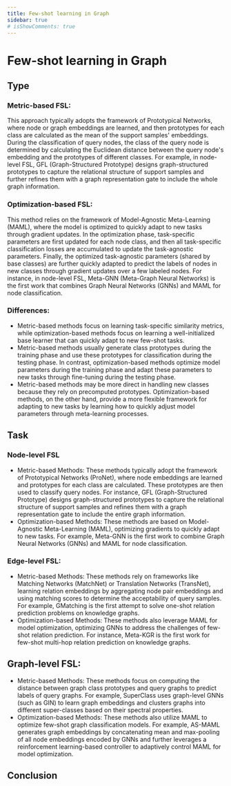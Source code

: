 ```yaml
---
title: Few-shot learning in Graph
sidebar: true
# isShowComments: true
---
```

# Few-shot learning in Graph
<ClientOnly>
<title-pv/>
</ClientOnly>

## Type

### Metric-based FSL:

This approach typically adopts the framework of Prototypical Networks, where node or graph embeddings are learned, and then prototypes for each class are calculated as the mean of the support samples' embeddings.
During the classification of query nodes, the class of the query node is determined by calculating the Euclidean distance between the query node's embedding and the prototypes of different classes.
For example, in node-level FSL, GFL (Graph-Structured Prototype) designs graph-structured prototypes to capture the relational structure of support samples and further refines them with a graph representation gate to include the whole graph information.

### Optimization-based FSL:

This method relies on the framework of Model-Agnostic Meta-Learning (MAML), where the model is optimized to quickly adapt to new tasks through gradient updates.
In the optimization phase, task-specific parameters are first updated for each node class, and then all task-specific classification losses are accumulated to update the task-agnostic parameters.
Finally, the optimized task-agnostic parameters (shared by base classes) are further quickly adapted to predict the labels of nodes in new classes through gradient updates over a few labeled nodes.
For instance, in node-level FSL, Meta-GNN (Meta-Graph Neural Networks) is the first work that combines Graph Neural Networks (GNNs) and MAML for node classification.
### Differences:

* Metric-based methods focus on learning task-specific similarity metrics, while optimization-based methods focus on learning a well-initialized base learner that can quickly adapt to new few-shot tasks.
* Metric-based methods usually generate class prototypes during the training phase and use these prototypes for classification during the testing phase. In contrast, optimization-based methods optimize model parameters during the training phase and adapt these parameters to new tasks through fine-tuning during the testing phase.
* Metric-based methods may be more direct in handling new classes because they rely on precomputed prototypes. Optimization-based methods, on the other hand, provide a more flexible framework for adapting to new tasks by learning how to quickly adjust model parameters through meta-learning processes.


## Task

### Node-level FSL

* Metric-based Methods: These methods typically adopt the framework of Prototypical Networks (ProNet), where node embeddings are learned and prototypes for each class are calculated. These prototypes are then used to classify query nodes. For instance, GFL (Graph-Structured Prototype) designs graph-structured prototypes to capture the relational structure of support samples and refines them with a graph representation gate to include the entire graph information.
* Optimization-based Methods: These methods are based on Model-Agnostic Meta-Learning (MAML), optimizing gradients to quickly adapt to new tasks. For example, Meta-GNN is the first work to combine Graph Neural Networks (GNNs) and MAML for node classification.

### Edge-level FSL:

* Metric-based Methods: These methods rely on frameworks like Matching Networks (MatchNet) or Translation Networks (TransNet), learning relation embeddings by aggregating node pair embeddings and using matching scores to determine the acceptability of query samples. For example, GMatching is the first attempt to solve one-shot relation prediction problems on knowledge graphs.
* Optimization-based Methods: These methods also leverage MAML for model optimization, optimizing GNNs to address the challenges of few-shot relation prediction. For instance, Meta-KGR is the first work for few-shot multi-hop relation prediction on knowledge graphs.

## Graph-level FSL:

* Metric-based Methods: These methods focus on computing the distance between graph class prototypes and query graphs to predict labels of query graphs. For example, SuperClass uses graph-level GNNs (such as GIN) to learn graph embeddings and clusters graphs into different super-classes based on their spectral properties.
* Optimization-based Methods: These methods also utilize MAML to optimize few-shot graph classification models. For example, AS-MAML generates graph embeddings by concatenating mean and max-pooling of all node embeddings encoded by GNNs and further leverages a reinforcement learning-based controller to adaptively control MAML for model optimization.

## Conclusion


<ClientOnly>
  <leave/>
</ClientOnly/>

